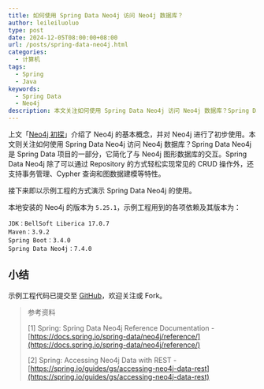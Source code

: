 ```yaml
---
title: 如何使用 Spring Data Neo4j 访问 Neo4j 数据库？
author: leileiluoluo
type: post
date: 2024-12-05T08:00:00+08:00
url: /posts/spring-data-neo4j.html
categories:
  - 计算机
tags:
  - Spring
  - Java
keywords:
  - Spring Data
  - Neo4j
description: 本文关注如何使用 Spring Data Neo4j 访问 Neo4j 数据库？Spring Data Neo4j 是 Spring Data 项目的一部分，它简化了与 Neo4j 图形数据库的交互。Spring Data Neo4j 除了可以通过 Repository 的方式轻松实现常见的 CRUD 操作外，还支持事务管理、Cypher 查询和图数据建模等特性。
---
```


上文「[Neo4j 初探](https://leileiluoluo.github.io/posts/neo4j-introduction.html)」介绍了 Neo4j 的基本概念，并对 Neo4j 进行了初步使用。本文则关注如何使用 Spring Data Neo4j 访问 Neo4j 数据库？Spring Data Neo4j 是 Spring Data 项目的一部分，它简化了与 Neo4j 图形数据库的交互。Spring Data Neo4j 除了可以通过 Repository 的方式轻松实现常见的 CRUD 操作外，还支持事务管理、Cypher 查询和图数据建模等特性。

接下来即以示例工程的方式演示 Spring Data Neo4j 的使用。

本地安装的 Neo4j 的版本为 `5.25.1`，示例工程用到的各项依赖及其版本为：

```text
JDK：BellSoft Liberica 17.0.7
Maven：3.9.2
Spring Boot：3.4.0
Spring Data Neo4j：7.4.0
```

## 小结

示例工程代码已提交至 [GitHub](https://github.com/leileiluoluo/java-exercises/tree/main/spring-data-neo4j-demo)，欢迎关注或 Fork。

> 参考资料
>
> [1] Spring: Spring Data Neo4j Reference Documentation - [https://docs.spring.io/spring-data/neo4j/reference/](https://docs.spring.io/spring-data/neo4j/reference/)
>
> [2] Spring: Accessing Neo4j Data with REST - [https://spring.io/guides/gs/accessing-neo4j-data-rest](https://spring.io/guides/gs/accessing-neo4j-data-rest)
